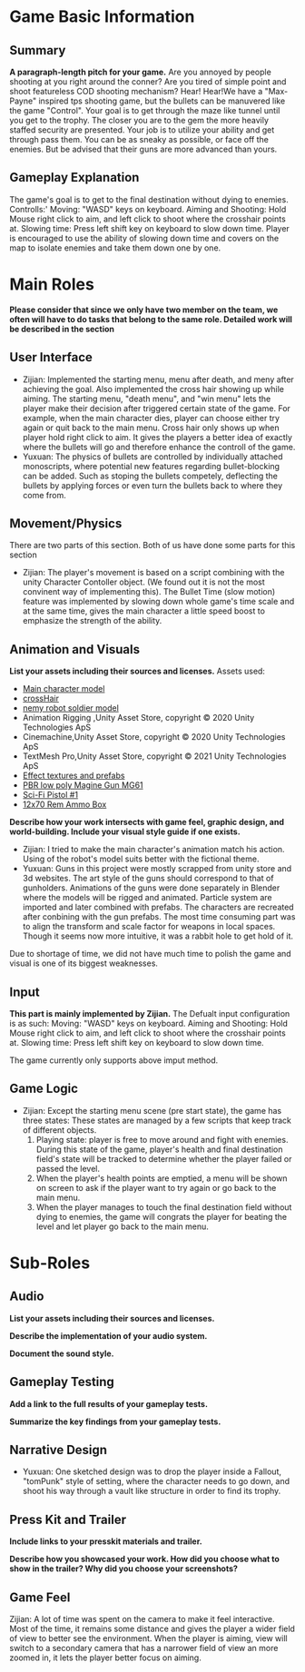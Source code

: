 # Game Basic Information #

## Summary ##

**A paragraph-length pitch for your game.**
 Are you annoyed by people shooting at you right around the conner? Are you tired of simple point and shoot featureless COD shooting mechanism? 
Hear! Hear!We have a "Max-Payne" inspired tps shooting game, but the bullets can be manuvered like the game "Control". Your goal is to get through the maze like
tunnel until you get to the trophy. The closer you are to the gem the more heavily staffed security are presented. Your job is to utilize your ability and get through 
pass them. You can be as sneaky as possible, or face off the enemies. But be advised that their guns are more advanced than yours. 
## Gameplay Explanation ##

The game's goal is to get to the final destination without dying to enemies.
Controlls:'
Moving: "WASD" keys on keyboard.
Aiming and Shooting: Hold Mouse right click to aim, and left click to shoot where the crosshair points at.
Slowing time: Press left shift key on keyboard to slow down time.
Player is encouraged to use the ability of slowing down time and covers on the map to isolate enemies and take them down one by one.


# Main Roles #

**Please consider that since we only have two member on the team, we often will have to do tasks that belong to the same role. Detailed work will be described in the section**

## User Interface

* Zijian: Implemented the starting menu, menu after death, and meny after achieving the goal. Also implemented the cross hair showing up while aiming.
The starting menu, "death menu", and "win menu" lets the player make their decision after triggered certain state of the game. For example, when the main character dies, player can choose either try again or quit back to the main menu.
Cross hair only shows up when player hold right click to aim. It gives the players a better idea of exactly where the bullets will go and therefore enhance the controll of the game.
* Yuxuan: The physics of bullets are controlled by individually attached monoscripts, where potential new features regarding bullet-blocking can be added. Such as stoping the
bullets competely, deflecting the bullets by applying forces or even turn the bullets back to where they come from. 


## Movement/Physics

There are two parts of this section. Both of us have done some parts for this section
* Zijian: The player's movement is based on a script combining with the unity Character Contoller object. (We found out it is not the most convinent way of implementing this).
The Bullet Time (slow motion) feature was implemented by slowing down whole game's time scale and at the same time, gives the main character a little speed boost to emphasize the strength of the ability.

## Animation and Visuals

**List your assets including their sources and licenses.**
Assets used:
* [Main character model](https://assetstore.unity.com/packages/3d/characters/humanoids/adventurer-blake-158728)
* [crossHair](https://assetstore.unity.com/packages/2d/gui/icons/crosshairs-plus-139902)
* [nemy robot soldier model](https://assetstore.unity.com/packages/3d/characters/robots/robot-soldier-142438)
* Animation Rigging ,Unity Asset Store, copyright © 2020 Unity Technologies ApS
* Cinemachine,Unity Asset Store, copyright © 2020 Unity Technologies ApS
* TextMesh Pro,Unity Asset Store, copyright © 2021 Unity Technologies ApS
* [Effect textures and prefabs](https://assetstore.unity.com/packages/vfx/particles/effect-textures-and-prefabs-109031)
* [PBR low poly Magine Gun MG61](https://assetstore.unity.com/packages/3d/pbr-low-poly-magine-gun-mg61-91261)
* [Sci-Fi Pistol #1](https://assetstore.unity.com/packages/3d/props/guns/sci-fi-pistol-1-141442)
* [12x70 Rem Ammo Box](https://assetstore.unity.com/packages/3d/props/weapons/12x70-rem-ammo-box-193342)

**Describe how your work intersects with game feel, graphic design, and world-building. Include your visual style guide if one exists.**
* Zijian: I tried to make the main character's animation match his action.
Using of the robot's model suits better with the fictional theme.
* Yuxuan: Guns in this project were mostly scrapped from unity store and 3d websites. The art style of the guns should correspond to that of
gunholders. Animations of the guns were done separately in Blender where the models will be rigged and animated. Particle system are imported
and later combined with prefabs. The characters are recreated after conbining with the gun prefabs. The most time consuming part was to align the
transform and scale factor for weapons in local spaces. Though it seems now more intuitive, it was a rabbit hole to get hold of it. 


Due to shortage of time, we did not have much time to polish the game and visual is one of its biggest weaknesses.

## Input
**This part is mainly implemented by Zijian.**
The Defualt input configuration is as such:
Moving: "WASD" keys on keyboard.
Aiming and Shooting: Hold Mouse right click to aim, and left click to shoot where the crosshair points at.
Slowing time: Press left shift key on keyboard to slow down time.

The game currently only supports above imput method.

## Game Logic
* Zijian: Except the starting menu scene (pre start state), the game has three states: 
These states are managed by a few scripts that keep track of different objects.
  1. Playing state: player is free to move around and fight with enemies. During this state of the game, player's health and final destination field's state will be tracked to determine whether the player failed or passed the level.
  2. When the player's health points are emptied, a menu will be shown on screen to ask if the player want to try again or go back to the main menu.
  3. When the player manages to touch the final destination field without dying to enemies, the game will congrats the player for beating the level and let player go back to the main menu. 

# Sub-Roles

## Audio

**List your assets including their sources and licenses.**

**Describe the implementation of your audio system.**

**Document the sound style.** 

## Gameplay Testing

**Add a link to the full results of your gameplay tests.**

**Summarize the key findings from your gameplay tests.**

## Narrative Design

* Yuxuan: One sketched design was to drop the player inside a Fallout, "tomPunk" style of setting, where the character needs to go down, and shoot his way through a vault
like structure in order to find its trophy.


## Press Kit and Trailer

**Include links to your presskit materials and trailer.**

**Describe how you showcased your work. How did you choose what to show in the trailer? Why did you choose your screenshots?**

## Game Feel
Zijian: A lot of time was spent on the camera to make it feel interactive. Most of the time, it remains some distance and gives the player a wider field of view to better see the environment. When the player is aiming, view will switch to a secondary camera that has a narrower field of view an more zoomed in, it lets the player better focus on aiming. 
